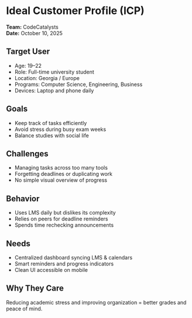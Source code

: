 # Ideal Customer Profile (ICP)
**Team:** CodeCatalysts  
**Date:** October 10, 2025

## Target User
- Age: 19–22  
- Role: Full-time university student  
- Location: Georgia / Europe  
- Programs: Computer Science, Engineering, Business  
- Devices: Laptop and phone daily

## Goals
- Keep track of tasks efficiently  
- Avoid stress during busy exam weeks  
- Balance studies with social life

## Challenges
- Managing tasks across too many tools  
- Forgetting deadlines or duplicating work  
- No simple visual overview of progress

## Behavior
- Uses LMS daily but dislikes its complexity  
- Relies on peers for deadline reminders  
- Spends time rechecking announcements

## Needs
- Centralized dashboard syncing LMS & calendars  
- Smart reminders and progress indicators  
- Clean UI accessible on mobile

## Why They Care
Reducing academic stress and improving organization = better grades and peace of mind.
